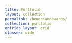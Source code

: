 ```yaml
---
title: Portfolio
layout: collection
permalink: /honorsandawards/
collection: portfolio
entries_layout: grid
classes: wide
---
```

